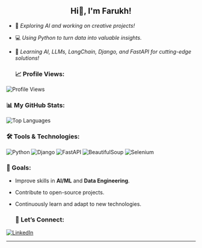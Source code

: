 <h2 align="center">Hi👋, I'm Farukh!</h2>

- 🚀 *Exploring AI and working on creative projects!*

- 💻 *Using Python to turn data into valuable insights.*

- 🌟 *Learning AI, LLMs, LangChain, Django, and FastAPI for cutting-edge solutions!*

  ### 📈 Profile Views:
![Profile Views](https://img.shields.io/badge/Views-89-blue?style=for-the-badge&logo=github&logoColor=white)

### 📊 My GitHub Stats:
<!--![Farukh's GitHub Stats](https://github-readme-stats.vercel.app/api?username=farukh-javed&show_icons=true&hide_title=true&count_private=true&hide=prs&theme=merko)-->
![Top Languages](https://github-readme-stats.vercel.app/api/top-langs/?username=farukh-javed&layout=compact&theme=merko)

### 🛠️ Tools & Technologies:
![Python](https://img.shields.io/badge/-Python-306998?style=for-the-badge&logo=python&logoColor=white)
![Django](https://img.shields.io/badge/-Django-092E20?style=for-the-badge&logo=django&logoColor=white)
![FastAPI](https://img.shields.io/badge/-FastAPI-009688?style=for-the-badge&logo=fastapi&logoColor=white)
![BeautifulSoup](https://img.shields.io/badge/-BeautifulSoup-7F9CF5?style=for-the-badge&logo=beautifulsoup&logoColor=white)
![Selenium](https://img.shields.io/badge/-Selenium-43B02A?style=for-the-badge&logo=selenium&logoColor=white)

### 🎯 Goals:
- Improve skills in **AI/ML** and **Data Engineering**.
- Contribute to open-source projects.
- Continuously learn and adapt to new technologies.

  ### 💬 Let’s Connect:
[![LinkedIn](https://img.shields.io/badge/LinkedIn-FarukhJaved-teal?style=for-the-badge&logo=linkedin)](https://www.linkedin.com/in/farukh-javed)

---
<!--
### 🌟 Featured Projects:
- [**Anomaly Detection System**](https://github.com/farukh-javed/Anomaly-Detection-System-with-ML.git)
- [**Project 2**](https://github.com/farukh-javed/project2): Brief description of Project 2.
-->

